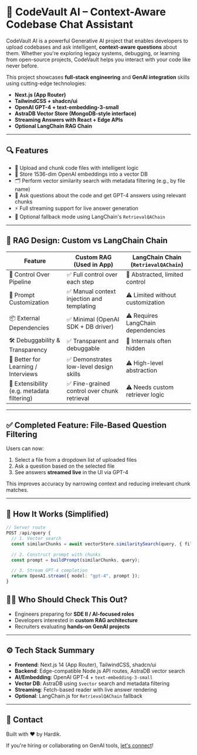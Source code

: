 # 🧠 CodeVault AI – Context-Aware Codebase Chat Assistant

CodeVault AI is a powerful Generative AI project that enables developers to upload codebases and ask intelligent, **context-aware questions** about them. Whether you're exploring legacy systems, debugging, or learning from open-source projects, CodeVault helps you interact with your code like never before.

This project showcases **full-stack engineering** and **GenAI integration** skills using cutting-edge technologies:

- **Next.js (App Router)**
- **TailwindCSS + shadcn/ui**
- **OpenAI GPT-4 + text-embedding-3-small**
- **AstraDB Vector Store (MongoDB-style interface)**
- **Streaming Answers with React + Edge APIs**
- **Optional LangChain RAG Chain**

---

## 🔍 Features

- 📁 Upload and chunk code files with intelligent logic
- 🧠 Store 1536-dim OpenAI embeddings into a vector DB
- 🗂️ Perform vector similarity search with metadata filtering (e.g., by file name)
- 💬 Ask questions about the code and get GPT-4 answers using relevant chunks
- ⚡ Full streaming support for live answer generation
- 🧩 Optional fallback mode using LangChain's `RetrievalQAChain`

---

## 🧠 RAG Design: Custom vs LangChain Chain

| Feature                                    | Custom RAG (Used in App)                          | LangChain Chain (`RetrievalQAChain`)            |
|-------------------------------------------|--------------------------------------------------|-------------------------------------------------|
| 🔧 Control Over Pipeline                   | ✅ Full control over each step                    | 🚫 Abstracted, limited control                  |
| 🧠 Prompt Customization                    | ✅ Manual context injection and templating        | ⚠️ Limited without customization                |
| 📦 External Dependencies                   | ✅ Minimal (OpenAI SDK + DB driver)               | ⚠️ Requires LangChain dependencies              |
| 🛠 Debuggability & Transparency            | ✅ Transparent and debuggable                     | 🚫 Internals often hidden                       |
| 🧪 Better for Learning / Interviews        | ✅ Demonstrates low-level design skills           | ⚠️ High-level abstraction                       |
| 🧩 Extensibility (e.g. metadata filtering) | ✅ Fine-grained control over chunk retrieval      | ⚠️ Needs custom retriever logic                 |

---

## ✅ Completed Feature: File-Based Question Filtering

Users can now:

1. Select a file from a dropdown list of uploaded files
2. Ask a question based on the selected file
3. See answers **streamed live** in the UI via GPT-4

This improves accuracy by narrowing context and reducing irrelevant chunk matches.

---

## 🚀 How It Works (Simplified)

```ts
// Server route
POST /api/query {
  // 1. Vector search
  const similarChunks = await vectorStore.similaritySearch(query, { filter: { fileName } });

  // 2. Construct prompt with chunks
  const prompt = buildPrompt(similarChunks, query);

  // 3. Stream GPT-4 completion
  return OpenAI.stream({ model: "gpt-4", prompt });
}
```

## 🧑‍💻 Who Should Check This Out?

- Engineers preparing for **SDE II / AI-focused roles**
- Developers interested in **custom RAG architecture**
- Recruiters evaluating **hands-on GenAI projects**

---

## ⚙️ Tech Stack Summary

- **Frontend**: Next.js 14 (App Router), TailwindCSS, shadcn/ui
- **Backend**: Edge-compatible Node.js API routes, AstraDB vector search
- **AI/Embedding**: OpenAI GPT-4 + `text-embedding-3-small`
- **Vector DB**: AstraDB using `$vector` search and metadata filtering
- **Streaming**: Fetch-based reader with live answer rendering
- **Optional**: LangChain.js for `RetrievalQAChain` fallback

---


## 💬 Contact

Built with ❤️ by Hardik.

If you're hiring or collaborating on GenAI tools, [let's connect](mailto:hardik.dalmia@gmail.com)!
